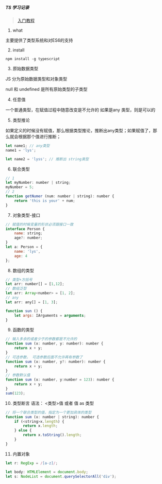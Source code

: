 ##### TS 学习记录
> [入门教程](https://ts.xcatliu.com/)


1. what

主要提供了类型系统和对ES6的支持

2. install

`npm install -g typescript`

3. 原始数据类型

JS 分为原始数据类型和对象类型

null 和 undefined 是所有原始类型的子类型

4. 任意值

一个普通类型，在赋值过程中随意改变是不允许的
如果是any 类型，则是可以的

5. 类型推论

如果定义的时候没有赋值，那么根据类型推论，推断出any类型；如果赋值了，那么就会根据那个值进行推断；
```js
let name1; // any类型
name1 = 'lys';

let name2 = 'lyss'; // 推断出 string类型
```

6. 联合类型

```js
// 1
let myNumber: number | string;
myNumber = 5;
// 2
function getNumer (num: number | string): number {
    return 'this is your' + num;
}
```
7. 对象类型-接口
```js
// 赋值的时候变量的形状必须跟接口一致
interface Person {
    name: string;
    age?: number;
}
let a: Person = {
    name: 'lys',
    age: 4
};
```
8. 数组的类型

```js
// 类型+方括号
let arr: number[] = [1,12];
// 数组泛型
let arr: Array<number> = [1, 2];
// any
let arr: any[] = [1, 3];

function sun () {
    let args: IArguments = arguments;
}
```
9. 函数的类型

```js
// 输入多余的或者少于的参数都是不允许的
function sum (x: number, y: number): number {
    return x + y;
}
// 可选参数， 可选参数后面不允许再有参数了
function sum (x: number, y?: number): number {
    return x + y;
}
// 参数默认值
function sum (x: number, y:number = 123): number {
    return x + y;
}
sum(123);
```
10. 类型断言
语法： <类型>值 或者 值 as 类型

```js
// 将一个联合类型的值，指定为一个更加具体的类型
function sum (x: number | string): number {
    if (<string>x.length) {
        return x.length;
    } else {
        return x.toString().length;
    }
}
```
11. 内置对象

```js
let r: RegExp = /[a-z]/;

let body: HTMLElement = document.body;
let s: NodeList = document.querySelectorAll('div');

```



